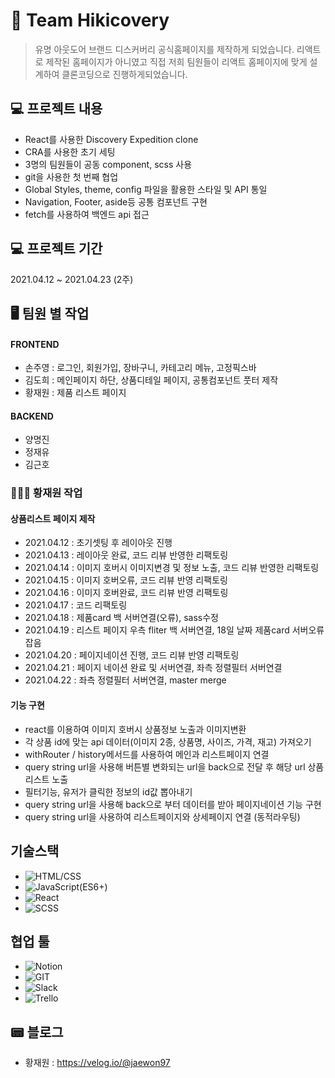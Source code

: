 # 👕 Team Hikicovery

> 유명 아웃도어 브랜드 디스커버리 공식홈페이지를 제작하게 되었습니다.
> 리액트로 제작된 홈페이지가 아니였고 직접 저희 팀원들이 리액트 홈페이지에 맞게
> 설계하여 클론코딩으로 진행하게되었습니다.

## 💻 프로젝트 내용

- React를 사용한 Discovery Expedition clone
- CRA를 사용한 초기 세팅
- 3명의 팀원들이 공동 component, scss 사용
- git을 사용한 첫 번째 협업
- Global Styles, theme, config 파일을 활용한 스타일 및 API 통일
- Navigation, Footer, aside등 공통 컴포넌트 구현
- fetch를 사용하여 백엔드 api 접근

## 💻 프로젝트 기간

2021.04.12 ~ 2021.04.23 (2주)

## 🖥 팀원 별 작업

#### FRONTEND
- 손주영 : 로그인, 회원가입, 장바구니, 카테고리 메뉴, 고정픽스바
- 김도희 : 메인페이지 하단, 상품디테일 페이지, 공통컴포넌트 풋터 제작
- 황재원 : 제품 리스트 페이지

#### BACKEND
- 양명진
- 정재유
- 김근호

### 👩🏻‍💻 황재원 작업

#### 상품리스트 페이지 제작
- 2021.04.12 : 초기셋팅 후 레이아웃 진행
- 2021.04.13 : 레이아웃 완료, 코드 리뷰 반영한 리팩토링
- 2021.04.14 : 이미지 호버시 이미지변경 및 정보 노출, 코드 리뷰 반영한 리팩토링
- 2021.04.15 : 이미지 호버오류, 코드 리뷰 반영 리팩토링
- 2021.04.16 : 이미지 호버완료, 코드 리뷰 반영 리팩토링
- 2021.04.17 : 코드 리팩토링
- 2021.04.18 : 제품card 백 서버연결(오류), sass수정
- 2021.04.19 : 리스트 페이지 우측 fliter 백 서버연결, 18일 날짜 제품card 서버오류 잡음
- 2021.04.20 : 페이지네이션 진행, 코드 리뷰 반영 리팩토링
- 2021.04.21 : 페이지 네이션 완료 및 서버연결, 좌측 정렬필터 서버연결
- 2021.04.22 : 좌측 정렬필터 서버연결, master merge

#### 기능 구현
- react를 이용하여 이미지 호버시 상품정보 노출과 이미지변환
- 각 상품 id에 맞는 api 데이터(이미지 2종, 상품명, 사이즈, 가격, 재고) 가져오기
- withRouter / history메서드를 사용하여 메인과 리스트페이지 연결
- query string url을 사용해 버튼별 변화되는 url을 back으로 전달 후 해당 url 상품 리스트 노출
- 필터기능, 유저가 클릭한 정보의 id값 뽑아내기
- query string url을 사용해 back으로 부터 데이터를 받아 페이지네이션 기능 구현
- query string url을 사용하여 리스트페이지와 상세페이지 연결 (동적라우팅)


## 기술스택

- ![HTML/CSS](https://img.shields.io/badge/-HTML/CSS-E44D26)
- ![JavaScript(ES6+)](<https://img.shields.io/badge/-JavaScript(ES6%2B)-F0DB4D>)
- ![React](https://img.shields.io/badge/-React-blue)
- ![SCSS](https://img.shields.io/badge/-SCSS-ff69b4)

## 협업 툴

- ![Notion](https://img.shields.io/badge/-Notion-000000)
- ![GIT](https://img.shields.io/badge/-GIT-000000)
- ![Slack](https://img.shields.io/badge/-Slack-ff69b4)
- ![Trello](https://img.shields.io/badge/-Trello-blue)

## 📟 블로그

- 황재원 : https://velog.io/@jaewon97
